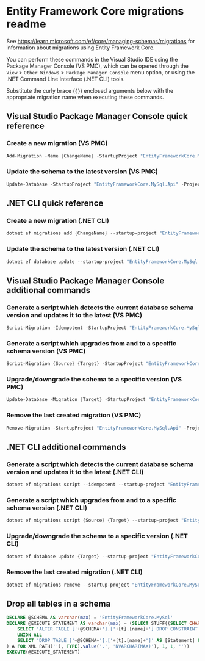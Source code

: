 # Entity Framework Core migrations readme

See <https://learn.microsoft.com/ef/core/managing-schemas/migrations> for information about migrations
using Entity Framework Core.

You can perform these commands in the Visual Studio IDE using the Package Manager Console (VS PMC), which can
be opened through the `View` > `Other Windows` > `Package Manager Console` menu option, or using the .NET
Command Line Interface (.NET CLI) tools.

Substitute the curly brace (`{}`) enclosed arguments below with the appropriate migration name when
executing these commands.

## Visual Studio Package Manager Console quick reference

### Create a new migration (VS PMC)

```powershell
Add-Migration -Name {ChangeName} -StartupProject "EntityFrameworkCore.MySql.Api" -Project "EntityFrameworkCore.MySql.Infrastructure"
```

### Update the schema to the latest version (VS PMC)

```powershell
Update-Database -StartupProject "EntityFrameworkCore.MySql.Api" -Project "EntityFrameworkCore.MySql.Infrastructure"
```

## .NET CLI quick reference

### Create a new migration (.NET CLI)

```powershell
dotnet ef migrations add {ChangeName} --startup-project "EntityFrameworkCore.MySql.Api" --project "EntityFrameworkCore.MySql.Infrastructure"
```

### Update the schema to the latest version (.NET CLI)

```powershell
dotnet ef database update --startup-project "EntityFrameworkCore.MySql.Api" --project "EntityFrameworkCore.MySql.Infrastructure"
```

## Visual Studio Package Manager Console additional commands

### Generate a script which detects the current database schema version and updates it to the latest (VS PMC)

```powershell
Script-Migration -Idempotent -StartupProject "EntityFrameworkCore.MySql.Api" -Project "EntityFrameworkCore.MySql.Infrastructure"
```

### Generate a script which upgrades from and to a specific schema version (VS PMC)

```powershell
Script-Migration {Source} {Target} -StartupProject "EntityFrameworkCore.MySql.Api" -Project "EntityFrameworkCore.MySql.Infrastructure"
```

### Upgrade/downgrade the schema to a specific version (VS PMC)

```powershell
Update-Database -Migration {Target} -StartupProject "EntityFrameworkCore.MySql.Api" -Project "EntityFrameworkCore.MySql.Infrastructure"
```

### Remove the last created migration (VS PMC)

```powershell
Remove-Migration -StartupProject "EntityFrameworkCore.MySql.Api" -Project "EntityFrameworkCore.MySql.Infrastructure"
```

## .NET CLI additional commands

### Generate a script which detects the current database schema version and updates it to the latest (.NET CLI)

```powershell
dotnet ef migrations script --idempotent --startup-project "EntityFrameworkCore.MySql.Api" --project "EntityFrameworkCore.MySql.Infrastructure"
```

### Generate a script which upgrades from and to a specific schema version (.NET CLI)

```powershell
dotnet ef migrations script {Source} {Target} --startup-project "EntityFrameworkCore.MySql.Api" --project "EntityFrameworkCore.MySql.Infrastructure"
```

### Upgrade/downgrade the schema to a specific version (.NET CLI)

```powershell
dotnet ef database update {Target} --startup-project "EntityFrameworkCore.MySql.Api" --project "EntityFrameworkCore.MySql.Infrastructure"
```

### Remove the last created migration (.NET CLI)

```powershell
dotnet ef migrations remove --startup-project "EntityFrameworkCore.MySql.Api" --project "EntityFrameworkCore.MySql.Infrastructure"
```

## Drop all tables in a schema

```sql
DECLARE @SCHEMA AS varchar(max) = 'EntityFrameworkCore.MySql'
DECLARE @EXECUTE_STATEMENT AS varchar(max) = (SELECT STUFF((SELECT CHAR(13) + CHAR(10) + [Statement] FROM (
    SELECT 'ALTER TABLE ['+@SCHEMA+'].['+[t].[name]+'] DROP CONSTRAINT ['+[fk].[name]+']' AS [Statement] FROM [sys].[foreign_keys] AS [fk] INNER JOIN [sys].[tables] AS [t] ON [t].[object_id] = [fk].[parent_object_id] INNER JOIN [sys].[schemas] AS [s] ON [s].[schema_id] = [t].[schema_id] WHERE [s].[name] = @SCHEMA
    UNION ALL
    SELECT 'DROP TABLE ['+@SCHEMA+'].['+[t].[name]+']' AS [Statement] FROM [sys].[tables] AS [t] INNER JOIN [sys].[schemas] AS [s] ON [s].[schema_id] = [t].[schema_id] WHERE [s].[name] = @SCHEMA
) A FOR XML PATH(''), TYPE).value('.', 'NVARCHAR(MAX)'), 1, 1, ''))
EXECUTE(@EXECUTE_STATEMENT)
```
